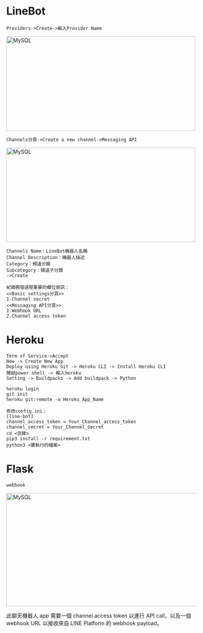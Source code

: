 <h1>LineBot</h1>

    Providers->Create->輸入Provider Name
<img src="https://user-images.githubusercontent.com/97188330/159474601-ee157718-1622-4d26-b147-000cf4685c68.png" width="500" height="250" alt="MySQL"/><br/>
    
    Channels分頁->Create a new channel->Messaging API
<img src="https://user-images.githubusercontent.com/97188330/159476935-8fbbc7b2-e97f-42d7-8b16-d80b8d2b9952.png" width="500" height="250" alt="MySQL"/><br/>

    Channels Name：LineBot機器人名稱
    Channel Description：機器人描述
    Category：頻道分類
    Subcategory：頻道子分類
    ->Create
    
    紀錄開發過程重要的欄位資訊：
    <<Basic settings分頁>>
    1.Channel secret
    <<Messaging API分頁>>
    1.Webhook URL
    2.Channel access token

<h1>Heroku</h1>

    Term of Service->Accept
    New -> Create New App
    Deploy using Heroku Git -> Heroku CLI -> Install Heroku CLI
    開啟power shell -> 輸入heroku
    Setting -> Buildpacks -> Add buildpack -> Python
    
    heroku login
    git init
    heroku git:remote -a Heroku_App_Name
    
    修改config.ini：
    [line-bot]
    channel_access_token = Your_Channel_access_token
    channel_secret = Your_Channel_Secret
    cd <目錄>
    pip3 install -r requirement.txt
    python3 <要執行的檔案>
    
<h1>Flask</h1>

    webhook
<img src="https://user-images.githubusercontent.com/97188330/159490793-8a498af3-8cc7-4b5e-895d-7eb4ec3e74a3.png" width="700" height="300" alt="MySQL"/><br/>
    
此聊天機器人 app 需要一個 channel access token 以進行 API call，以及一個 webhook URL 以接收來自 LINE Platform 的 webhook payload。
